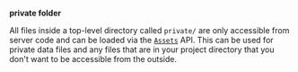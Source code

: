 **private folder**

All files inside a top-level directory called `private/` are only accessible from server code and can be loaded via the [`Assets`](http://docs.meteor.com/#/full/assets_getText) API. 
This can be used for private data files and any files that are in your project directory that you don't want to be accessible from the outside.
